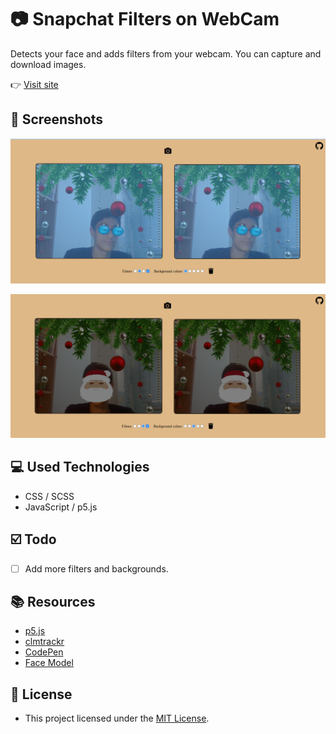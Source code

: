 # 📷 Snapchat Filters on WebCam
Detects your face and adds filters from your webcam. You can capture and download images.

👉 [Visit site](https://snapchat-filters-on-webcam.netlify.app/)

## 📌 Screenshots
<img src="./img/screenshot1.png"></img>

<img src="./img/screenshot2.png"></img>

## 💻 Used Technologies
* CSS / SCSS
* JavaScript / p5.js

## ☑️ Todo
* [ ] Add more filters and backgrounds.

## 📚 Resources
* [p5.js](https://github.com/processing/p5.js)
* [clmtrackr](https://github.com/auduno/clmtrackr)
* [CodePen](https://codepen.io/livecodestream/pen/rNxrMzp)
* [Face Model](img/face-model.webp)

## 📃 License
* This project licensed under the [MIT License](https://github.com/orhanemree/snapchat-filters-on-webcam/blob/master/LICENSE).